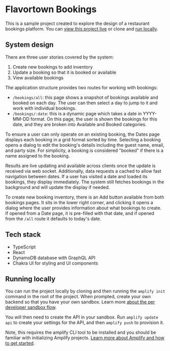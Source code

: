# Flavortown Bookings

This is a sample project created to explore the design of a restaurant bookings platform. You can [view this project live](https://main.d2lk3mm8k1gcdu.amplifyapp.com/bookings/all) or clone and [run locally](#running-locally).

## System design

There are three user stories covered by the system:

1. Create new bookings to add inventory
2. Update a booking so that it is booked or available
3. View available bookings

The application structure provides two routes for working with bookings:

- `/bookings/all`: this page shows a snapshot of bookings available and booked on each day. The user can then select a day to jump to it and work with individual bookings.
- `/bookings/:date`: this is a dynamic page which takes a date in YYYY-MM-DD format. On this page, the user is shown the bookings for this date, and they are broken into Available and Booked categories.

To ensure a user can only operate on an existing booking, the Dates page displays each booking in a grid format sorted by time. Selecting a booking opens a dialog to edit the booking's details including the guest name, email, and party size. For simplicity, a booking is considered "booked" if there is a name assigned to the booking.

Results are live updating and available across clients once the update is received via web socket. Additionally, data requests a cached to allow fast navigation between dates. If a user has visited a date and loaded its bookings, they display immediately. The system still fetches bookings in the background and will update the display if needed.

To create new booking inventory, there is an Add button available from both bookings pages. It sits in the lower right corner, and clicking it opens a dialog where the user provides information about what bookings to create. If opened from a Date page, it is pre-filled with that date, and if opened from the `/all` route it defaults to today's date.

## Tech stack

- TypeScript
- React
- DynamoDB database with GraphQL API
- Chakra UI for styling and UI components

## Running locally

You can run the project locally by cloning and then running the `amplify init` command in the root of the project. When prompted, create your own backend so that you have your own sandbox. Learn more [about the per developer sandbox flow](https://docs.aws.amazon.com/amplify/latest/userguide/team-workflows-with-amplify-cli-backend-environments.html#sandbox_).

You will then need to create the API in your sandbox. Run `amplify update api` to create your settings for the API, and then `amplify push` to provision it.

Note, this requires the amplify CLI tool to be installed and you should be familiar with initializing Amplify projects. [Learn more about Amplify and how to get started](https://docs.amplify.aws/).
